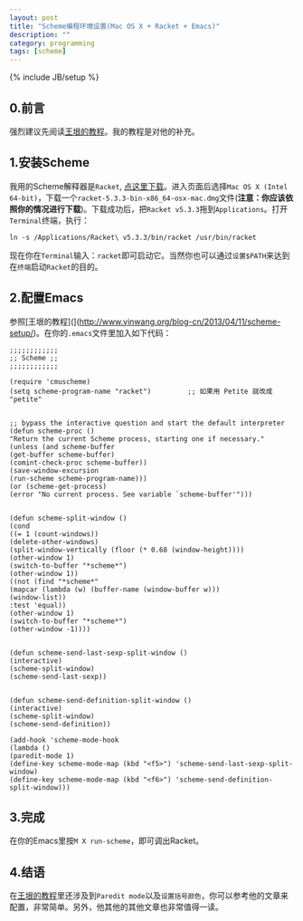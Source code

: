 ```yaml
---
layout: post
title: "Scheme编程环境设置(Mac OS X + Racket + Emacs)"
description: ""
category: programming
tags: [scheme]
---
```

{% include JB/setup %}

## 0.前言
强烈建议先阅读[王垠的教程](http://www.yinwang.org/blog-cn/2013/04/11/scheme-setup/)。我的教程是对他的补充。
<br>

## 1.安装Scheme
我用的Scheme解释器是`Racket`, [点这里下载](http://racket-lang.org/download/)。进入页面后选择`Mac OS X (Intel 64-bit)`，下载一个`racket-5.3.3-bin-x86_64-osx-mac.dmg`文件(**注意：你应该依照你的情况进行下载**)。下载成功后，把`Racket v5.3.3`拖到`Applications`。打开`Terminal`终端，执行：

    ln -s /Applications/Racket\ v5.3.3/bin/racket /usr/bin/racket
	
现在你在`Terminal`输入：`racket`即可启动它。当然你也可以通过`设置$PATH`来达到在`终端`启动`Racket`的目的。

## 2.配置Emacs
参照[王垠的教程](](http://www.yinwang.org/blog-cn/2013/04/11/scheme-setup/)。在你的`.emacs`文件里加入如下代码：

	;;;;;;;;;;;;
	;; Scheme ;;
	;;;;;;;;;;;;

	(require 'cmuscheme)
	(setq scheme-program-name "racket")         ;; 如果用 Petite 就改成 "petite"


	;; bypass the interactive question and start the default interpreter
	(defun scheme-proc ()
	"Return the current Scheme process, starting one if necessary."
	(unless (and scheme-buffer
    (get-buffer scheme-buffer)
    (comint-check-proc scheme-buffer))
    (save-window-excursion
    (run-scheme scheme-program-name)))
	(or (scheme-get-process)
    (error "No current process. See variable `scheme-buffer'")))


	(defun scheme-split-window ()
	(cond
	((= 1 (count-windows))
    (delete-other-windows)
    (split-window-vertically (floor (* 0.68 (window-height))))
    (other-window 1)
    (switch-to-buffer "*scheme*")
    (other-window 1))
	((not (find "*scheme*"
    (mapcar (lambda (w) (buffer-name (window-buffer w)))
    (window-list))
    :test 'equal))
    (other-window 1)
    (switch-to-buffer "*scheme*")
    (other-window -1))))


	(defun scheme-send-last-sexp-split-window ()
	(interactive)
	(scheme-split-window)
	(scheme-send-last-sexp))


	(defun scheme-send-definition-split-window ()
	(interactive)
	(scheme-split-window)
	(scheme-send-definition))

	(add-hook 'scheme-mode-hook
 	(lambda ()
    (paredit-mode 1)
    (define-key scheme-mode-map (kbd "<f5>") 'scheme-send-last-sexp-split-window)
    (define-key scheme-mode-map (kbd "<f6>") 'scheme-send-definition-split-window)))

## 3.完成
在你的Emacs里按`M X run-scheme`，即可调出Racket。

## 4.结语
在[王垠的教程](http://www.yinwang.org/blog-cn/2013/04/11/scheme-setup/)里还涉及到`Paredit mode`以及`设置括号颜色`，你可以参考他的文章来配置，非常简单。另外，他其他的其他文章也非常值得一读。
